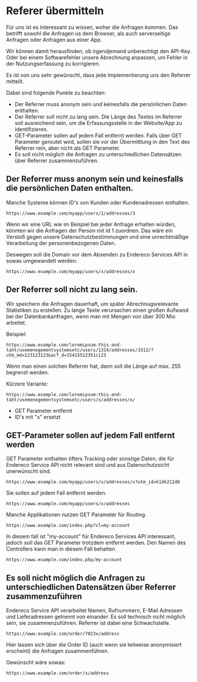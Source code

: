 # Referer übermitteln

Für uns ist es interessant zu wissen, woher die Anfragen kommen. Das betrifft sowohl die Anfragen us dem Browser, als auch serverseitige Anfragen oder Anfragen aus einer App.

Wir können damit herausfinden, ob irgendjemand 
unberechtigt den API-Key. Oder bei einem Softwarefehler unsere Abrechnung anpassen, um Fehler in der Nutzungserfassung zu korrigieren.

Es ist von uns sehr gewünscht, dass jede Implementierung uns den Referrer mitteilt.

Dabei sind folgende Punkte zu beachten:

- Der Referrer muss anonym sein und keinesfalls die persönlichen Daten enthalten.
- Der Referrer soll nicht zu lang sein. Die Länge des Textes im Referrer soll ausreichend sein, um die Erfassungsstelle in der Website/App zu identifizieren.
- GET-Parameter sollen auf jedem Fall entfernt werden. Falls über GET Parameter geroutet wird, sollen sie vor der Übermittlung in den Text des Referrer rein, aber nicht als GET Parameter.
- Es soll nicht möglich die Anfragen zu unterschiedlichen Datensätzen über Referrer zusammenzuführen.

## Der Referrer muss anonym sein und keinesfalls die persönlichen Daten enthalten.

Manche Systeme können ID's von Kunden oder Kundenadressen enthalten. 

``` 
https://www.example.com/myapp/users/1/addresses/3
```

Wenn wir eine URL wie im Beispiel bei jeder Anfrage erhalten würden, könnten wir die Anfragen der Person mit 
Id 1 zuordnen. Das wäre ein Verstoß gegen unsere Datenschutzbestimmungen und eine unrechtmäßige Verarbeitung der personenbezogenen Daten.

Deswegen soll die Domain vor dem Absenden zu Endereco Services API in sowas umgewandelt werden:

``` 
https://www.example.com/myapp/users/x/addresses/x
```

## Der Referrer soll nicht zu lang sein.

Wir speichern die Anfragen dauerhaft, um später Abrechnugsrelevante Statistiken zu erstellen. Zu lange Texte 
verursachen einen großen Aufwand bei der Datenbankanfragen, wenn man mit Mengen von über 300 Mio arbeitet.

Beispiel: 
``` 
https://www.example.com/loremipsum-this-and-taht/usemenegementsystemsetc/users/1314/addresses/3312/?utm_md=123123123&acf_d=15415512351c123
```

Wenn man einen solchen Referrer hat, dann soll die Länge auf max. 255 begrenzt werden.

Kürzere Variante:
``` 
https://www.example.com/loremipsum-this-and-taht/usemenegementsystemsetc/users/x/addresses/x/
```
- GET Parameter entfernt
- ID's mit "x" ersetzt

## GET-Parameter sollen auf jedem Fall entfernt werden

GET Parameter enthalten öfters Tracking oder sonstige Daten, die für Endereco Service API nicht relevant sind und 
aus Datenschutzsicht unerwünscht sind. 

``` 
https://www.example.com/myapp/users/x/addresses/x?utm_id=k1dk212d8
```

Sie sollen auf jedem Fall entfernt werden.

``` 
https://www.example.com/myapp/users/x/addresses
```

Manche Applikationen nutzen GET Parameter für Routing.

``` 
https://www.example.com/index.php?cl=my-account
```

In diesem fall ist "my-account" für Endereco Services API interessant, jedoch soll das GET Parameter trotzdem entfernt werden. 
Den Namen des Controllers kann man in diesem Fall behalten.

``` 
https://www.example.com/index.php/my-account
```

## Es soll nicht möglich die Anfragen zu unterschiedlichen Datensätzen über Referrer zusammenzuführen

Endereco Service API verarbeitet Namen, Rufnummern, E-Mail Adressen und Lieferadressen getrennt von einander. Es soll technisch nicht möglich 
sein, sie zusammenzuführen. Referrer ist dabei eine Schwachstelle.

``` 
https://www.example.com/order/7023x/address
```

Hier lassen sich über die Order ID (auch wenn sie teilweise anonymisiert erscheint) die Anfragen zusammenführen.

Gewünscht wäre sowas:

``` 
https://www.example.com/order/x/address
```

